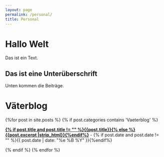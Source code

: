```yaml
---
layout: page
permalink: /personal/
title: Personal
---
```


# Hallo Welt

Das ist ein Text.

## Das ist eine Unterüberschrift

Unten kommen die Beiträge.

# Väterblog

<div id="archives">
  <section id="archive">
      {%for post in site.posts %}
	  {% if post.categories contains 'Vaeterblog' %}
      <p><b><a href="{{ site.baseurl }}{{ post.url }}">{% if post.title and post.title != "" %}{{post.title}}{% else %}{{post.excerpt |strip_html}}{%endif%}</a></b> - {% if post.date and post.date != "" %}{{ post.date | date: "%e %B %Y" }}{%endif%}</p>
      {% endif %}
	  {% endfor %}
      </ul>
  </section>
</div>
